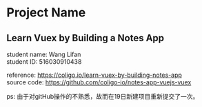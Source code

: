 # Project Name
## Learn Vuex by Building a Notes App

student name: Wang Lifan\
student ID: 516030910438

reference: https://coligo.io/learn-vuex-by-building-notes-app \
source code: https://github.com/coligo-io/notes-app-vuejs-vuex

ps: 由于对gitHub操作的不熟悉，故而在19日新建项目重新提交了一次。